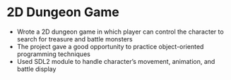 # 2D Dungeon Game

* Wrote a 2D dungeon game in which player can control the character to search for treasure and battle monsters
* The project gave a good opportunity to practice object-oriented programming techniques
* Used SDL2 module to handle character’s movement, animation, and battle display
